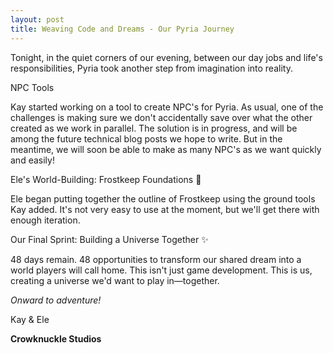 ```yaml
---
layout: post
title: Weaving Code and Dreams - Our Pyria Journey
---
```


Tonight, in the quiet corners of our evening, between our day jobs and life's responsibilities, Pyria took another step from imagination into reality.

NPC Tools

Kay started working on a tool to create NPC's for Pyria. As usual, one of the challenges is making sure we don't accidentally save over what the other created as we work in parallel. The solution is in progress, and will be among the future technical blog posts we hope to write. But in the meantime, we will soon be able to make as many NPC's as we want quickly and easily!

Ele's World-Building: Frostkeep Foundations 🏰

Ele began putting together the outline of Frostkeep using the ground tools Kay added. It's not very easy to use at the moment, but we'll get there with enough iteration.

Our Final Sprint: Building a Universe Together ✨

48 days remain. 48 opportunities to transform our shared dream into a world players will call home.
This isn't just game development. This is us, creating a universe we'd want to play in—together.

*Onward to adventure!*

Kay & Ele

**Crowknuckle Studios**